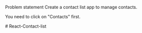 Problem statement
Create a contact list app to manage contacts.

You need to click on "Contacts" first.

#   R e a c t - C o n t a c t - l i s t  
 